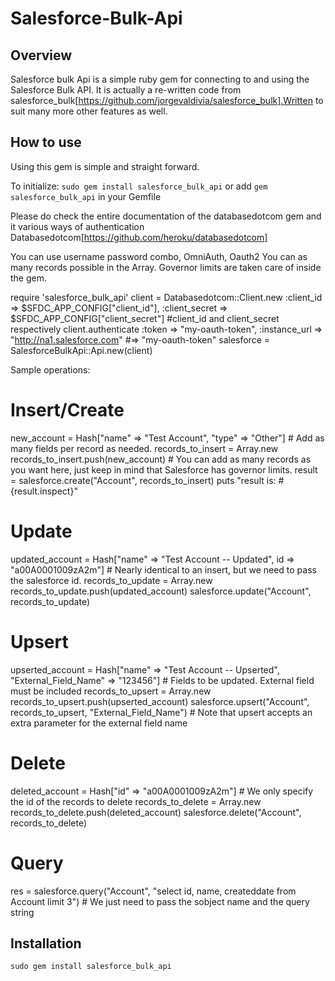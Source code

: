 # Salesforce-Bulk-Api

## Overview

Salesforce bulk Api is a simple ruby gem for connecting to and using the Salesforce Bulk API. It is actually a re-written code from salesforce_bulk[https://github.com/jorgevaldivia/salesforce_bulk].Written to suit many more other features as well.

## How to use

Using this gem is simple and straight forward.

To initialize:
  `sudo gem install salesforce_bulk_api`
or add
  `gem salesforce_bulk_api`
in your Gemfile


Please do check the entire documentation of the databasedotcom gem and it various ways of authentication
Databasedotcom[https://github.com/heroku/databasedotcom]

You can use username password combo, OmniAuth, Oauth2
You can as many records possible in the Array. Governor limits are taken care of inside the gem.


	
  require 'salesforce_bulk_api'
  client = Databasedotcom::Client.new :client_id =>  $SFDC_APP_CONFIG["client_id"], :client_secret => $SFDC_APP_CONFIG["client_secret"] #client_id and client_secret respectively
  client.authenticate :token => "my-oauth-token", :instance_url => "http://na1.salesforce.com"  #=> "my-oauth-token"
  salesforce = SalesforceBulkApi::Api.new(client)

Sample operations:

  # Insert/Create
  new_account = Hash["name" => "Test Account", "type" => "Other"] # Add as many fields per record as needed.
  records_to_insert = Array.new
  records_to_insert.push(new_account) # You can add as many records as you want here, just keep in mind that Salesforce has governor limits.
  result = salesforce.create("Account", records_to_insert)
  puts "result is: #{result.inspect}"

  # Update
  updated_account = Hash["name" => "Test Account -- Updated", id => "a00A0001009zA2m"] # Nearly identical to an insert, but we need to pass the salesforce id.
  records_to_update = Array.new
  records_to_update.push(updated_account)
  salesforce.update("Account", records_to_update)

  # Upsert
  upserted_account = Hash["name" => "Test Account -- Upserted", "External_Field_Name" => "123456"] # Fields to be updated. External field must be included
  records_to_upsert = Array.new
  records_to_upsert.push(upserted_account)
  salesforce.upsert("Account", records_to_upsert, "External_Field_Name") # Note that upsert accepts an extra parameter for the external field name

  # Delete
  deleted_account = Hash["id" => "a00A0001009zA2m"] # We only specify the id of the records to delete
  records_to_delete = Array.new
  records_to_delete.push(deleted_account)
  salesforce.delete("Account", records_to_delete)

  # Query
  res = salesforce.query("Account", "select id, name, createddate from Account limit 3") # We just need to pass the sobject name and the query string

## Installation
`sudo gem install salesforce_bulk_api`
